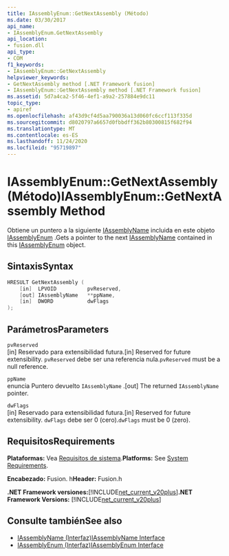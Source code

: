 ```yaml
---
title: IAssemblyEnum::GetNextAssembly (Método)
ms.date: 03/30/2017
api_name:
- IAssemblyEnum.GetNextAssembly
api_location:
- fusion.dll
api_type:
- COM
f1_keywords:
- IAssemblyEnum::GetNextAssembly
helpviewer_keywords:
- GetNextAssembly method [.NET Framework fusion]
- IAssemblyEnum::GetNextAssembly method [.NET Framework fusion]
ms.assetid: 5d7a4ca2-5f46-4ef1-a9a2-257884e9dc11
topic_type:
- apiref
ms.openlocfilehash: af43d9cf4d5aa790036a13d060fc6ccf113f335d
ms.sourcegitcommit: d8020797a6657d0fbbdff362b80300815f682f94
ms.translationtype: MT
ms.contentlocale: es-ES
ms.lasthandoff: 11/24/2020
ms.locfileid: "95719897"
---
```

# <a name="iassemblyenumgetnextassembly-method"></a><span data-ttu-id="e3631-102">IAssemblyEnum::GetNextAssembly (Método)</span><span class="sxs-lookup"><span data-stu-id="e3631-102">IAssemblyEnum::GetNextAssembly Method</span></span>

<span data-ttu-id="e3631-103">Obtiene un puntero a la siguiente [IAssemblyName](iassemblyname-interface.md) incluida en este objeto [IAssemblyEnum](iassemblyenum-interface.md) .</span><span class="sxs-lookup"><span data-stu-id="e3631-103">Gets a pointer to the next [IAssemblyName](iassemblyname-interface.md) contained in this [IAssemblyEnum](iassemblyenum-interface.md) object.</span></span>  
  
## <a name="syntax"></a><span data-ttu-id="e3631-104">Sintaxis</span><span class="sxs-lookup"><span data-stu-id="e3631-104">Syntax</span></span>  
  
```cpp  
HRESULT GetNextAssembly (  
    [in]  LPVOID          pvReserved,  
    [out] IAssemblyName   **ppName,  
    [in]  DWORD           dwFlags  
);  
```  
  
## <a name="parameters"></a><span data-ttu-id="e3631-105">Parámetros</span><span class="sxs-lookup"><span data-stu-id="e3631-105">Parameters</span></span>  

 `pvReserved`  
 <span data-ttu-id="e3631-106">[in] Reservado para extensibilidad futura.</span><span class="sxs-lookup"><span data-stu-id="e3631-106">[in] Reserved for future extensibility.</span></span> <span data-ttu-id="e3631-107">`pvReserved` debe ser una referencia nula.</span><span class="sxs-lookup"><span data-stu-id="e3631-107">`pvReserved` must be a null reference.</span></span>  
  
 `ppName`  
 <span data-ttu-id="e3631-108">enuncia Puntero devuelto `IAssemblyName` .</span><span class="sxs-lookup"><span data-stu-id="e3631-108">[out] The returned `IAssemblyName` pointer.</span></span>  
  
 `dwFlags`  
 <span data-ttu-id="e3631-109">[in] Reservado para extensibilidad futura.</span><span class="sxs-lookup"><span data-stu-id="e3631-109">[in] Reserved for future extensibility.</span></span> <span data-ttu-id="e3631-110">`dwFlags` debe ser 0 (cero).</span><span class="sxs-lookup"><span data-stu-id="e3631-110">`dwFlags` must be 0 (zero).</span></span>  
  
## <a name="requirements"></a><span data-ttu-id="e3631-111">Requisitos</span><span class="sxs-lookup"><span data-stu-id="e3631-111">Requirements</span></span>  

 <span data-ttu-id="e3631-112">**Plataformas:** Vea [Requisitos de sistema](../../get-started/system-requirements.md).</span><span class="sxs-lookup"><span data-stu-id="e3631-112">**Platforms:** See [System Requirements](../../get-started/system-requirements.md).</span></span>  
  
 <span data-ttu-id="e3631-113">**Encabezado:** Fusion. h</span><span class="sxs-lookup"><span data-stu-id="e3631-113">**Header:** Fusion.h</span></span>  
  
 <span data-ttu-id="e3631-114">**.NET Framework versiones:**[!INCLUDE[net_current_v20plus](../../../../includes/net-current-v20plus-md.md)]</span><span class="sxs-lookup"><span data-stu-id="e3631-114">**.NET Framework Versions:** [!INCLUDE[net_current_v20plus](../../../../includes/net-current-v20plus-md.md)]</span></span>  
  
## <a name="see-also"></a><span data-ttu-id="e3631-115">Consulte también</span><span class="sxs-lookup"><span data-stu-id="e3631-115">See also</span></span>

- [<span data-ttu-id="e3631-116">IAssemblyName (Interfaz)</span><span class="sxs-lookup"><span data-stu-id="e3631-116">IAssemblyName Interface</span></span>](iassemblyname-interface.md)
- [<span data-ttu-id="e3631-117">IAssemblyEnum (Interfaz)</span><span class="sxs-lookup"><span data-stu-id="e3631-117">IAssemblyEnum Interface</span></span>](iassemblyenum-interface.md)
